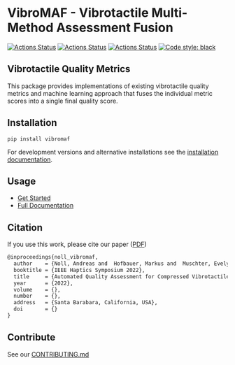 # VibroMAF - Vibrotactile Multi-Method Assessment Fusion

[![Actions Status](https://github.com/hofbi/vibromaf/workflows/CI/badge.svg)](https://github.com/hofbi/vibromaf)
[![Actions Status](https://github.com/hofbi/vibromaf/workflows/Docs/badge.svg)](https://hofbi.github.io/vibromaf)
[![Actions Status](https://github.com/hofbi/vibromaf/workflows/CodeQL/badge.svg)](https://github.com/hofbi/vibromaf)
[![Code style: black](https://img.shields.io/badge/code%20style-black-000000.svg)](https://github.com/psf/black)

## Vibrotactile Quality Metrics

This package provides implementations of existing vibrotactile quality metrics and machine learning approach that fuses the individual metric scores into a single final quality score.

## Installation

```shell
pip install vibromaf
```

For development versions and alternative installations see the [installation documentation](https://hofbi.github.io/vibromaf/installation/).

## Usage

* [Get Started](https://hofbi.github.io/vibromaf/get-started)
* [Full Documentation](https://hofbi.github.io/vibromaf/)

## Citation

If you use this work, please cite our paper ([PDF](https://www.researchgate.net/publication/357556145_Automated_Quality_Assessment_for_Compressed_Vibrotactile_Signals_Using_Multi-Method_Assessment_Fusion))

```tex
@inproceedings{noll_vibromaf,
  author    = {Noll, Andreas and  Hofbauer, Markus and  Muschter, Evelyn and  Li, Shu-Chen and  Steinbach, Eckehard},
  booktitle = {IEEE Haptics Symposium 2022},
  title     = {Automated Quality Assessment for Compressed Vibrotactile Signals Using Multi-Method Assessment Fusion},
  year      = {2022},
  volume    = {},
  number    = {},
  address   = {Santa Barabara, California, USA},
  doi       = {}
}
```

## Contribute

See our [CONTRIBUTING.md](CONTRIBUTING.md)
